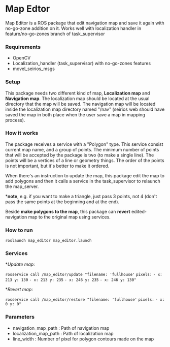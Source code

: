 # Map Edtor #

Map Editor is a ROS package that edit navigation map and save it again with no-go-zone addition on it. 
Works well with localization handler in feature/no-go-zones branch of task_supervisor

### Requirements ###

- OpenCV
- Localization_handler (task_supervisor) with no-go-zones features
- movel_seirios_msgs

### Setup ###

This package needs two different kind of map, **Localization map** and **Navigation map**. The localization map should be located at the usual directory that the map will be saved. The navigation map will be located inside the localization map directory named "/nav" (seirios web should have saved the map in both place when the user save a map in mapping process). 

### How it works ###

The package receives a service with a "Polygon" type. This service consist current map name, and a group of points. The minimum number of points that will be accepted by the package is two (to make a single line). The points will be a vertices of a line or geometry things. The order of the points is not important, but it's better to make it ordered. 

When there's an instruction to update the map, this package edit the map to add polygons and then it calls a service in the task_supervisor to relaunch the map_server.

***note**, e.g. if you want to make a triangle, just pass 3 points, not 4 (don't pass the same points at the beginning and at the end).

Beside **make polygons to the map**, this package can **revert** edited-navigation map to the original map using services.

### How to run ###

`roslaunch map_editor map_editor.launch`

### Services ###

**Update map*: 

`rosservice call /map_editor/update "filename: 'fullhouse'`
`pixels:`
`- x: 213 y: 130`
`- x: 213 y: 235`
`- x: 246 y: 235`
`- x: 246 y: 130"`

**Revert map*:

`rosservice call /map_editor/restore "filename: 'fullhouse'`
`pixels:`
`- x: 0 y: 0"`

### Parameters ###

* navigation_map_path : Path of navigation map
* localization_map_path : Path of localization map
* line_width : Number of pixel for polygon contours made on the map
